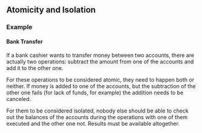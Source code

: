 ## Atomicity and Isolation

### Example

#### Bank Transfer

If a bank cashier wants to transfer money between two accounts, there are
actually two operations: subtract the amount from one of the accounts and
add it to the other one.

For these operations to be considered atomic, they need to happen both or
neither. If money is added to one of the accounts, but the subtraction of the
other one fails (for lack of funds, for example) the addition needs to be
canceled.

For them to be considered isolated, nobody else should be able to check out the
balances of the accounts during the operations with one of them executed
and the other one not. Results must be available altogether.
